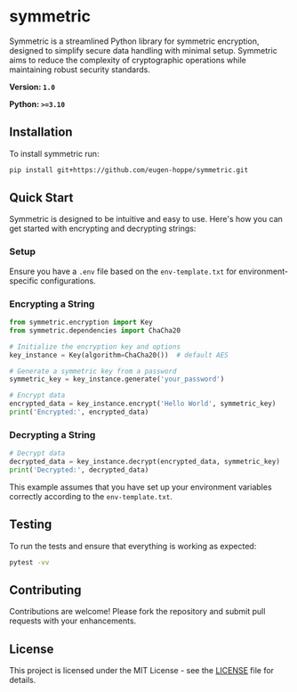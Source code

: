 # symmetric

Symmetric is a streamlined Python library for symmetric encryption, designed to simplify secure data handling with minimal setup. Symmetric aims to reduce the complexity of cryptographic operations while maintaining robust security standards.

**Version: `1.0`**

**Python: `>=3.10`**

## Installation

To install symmetric run:

```bash
pip install git+https://github.com/eugen-hoppe/symmetric.git
```

## Quick Start

Symmetric is designed to be intuitive and easy to use. Here's how you can get started with encrypting and decrypting strings:

### Setup

Ensure you have a `.env` file based on the `env-template.txt` for environment-specific configurations.

### Encrypting a String

```python
from symmetric.encryption import Key
from symmetric.dependencies import ChaCha20

# Initialize the encryption key and options
key_instance = Key(algorithm=ChaCha20())  # default AES

# Generate a symmetric key from a password
symmetric_key = key_instance.generate('your_password')

# Encrypt data
encrypted_data = key_instance.encrypt('Hello World', symmetric_key)
print('Encrypted:', encrypted_data)
```

### Decrypting a String

```python
# Decrypt data
decrypted_data = key_instance.decrypt(encrypted_data, symmetric_key)
print('Decrypted:', decrypted_data)
```

This example assumes that you have set up your environment variables correctly according to the `env-template.txt`.

## Testing

To run the tests and ensure that everything is working as expected:

```bash
pytest -vv
```

## Contributing

Contributions are welcome! Please fork the repository and submit pull requests with your enhancements.

## License

This project is licensed under the MIT License - see the [LICENSE](LICENSE) file for details.
